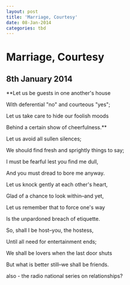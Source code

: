 ```yaml
---
layout: post
title: 'Marriage, Courtesy'
date: 08-Jan-2014
categories: tbd
---
```


# Marriage, Courtesy

## 8th January 2014

**Let us be guests in one another's house

With deferential "no" and courteous "yes";

Let us take care to hide our foolish moods

Behind a certain show of cheerfulness.**

Let us avoid all sullen silences;

We should find fresh and sprightly things to say;

I must be fearful lest you find me dull, 

And you must dread to bore me anyway.

Let us knock gently at each other's heart,

Glad of a chance to look within–and yet,

Let us remember that to force one's way

Is the unpardoned breach of etiquette.

So, shall I be host–you, the hostess,

Until all need for entertainment ends;

We shall be lovers when the last door shuts

But what is better still–we shall be friends.

also - the radio national series on relationships?
